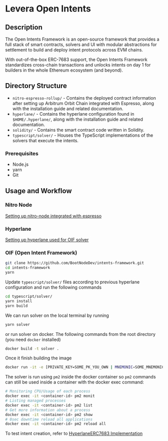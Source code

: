# Levera Open Intents

## Description

The Open Intents Framework is an open-source framework that provides a full stack of smart contracts, solvers and UI with modular abstractions for settlement to build and deploy intent protocols across EVM chains.

With out-of-the-box ERC-7683 support, the Open Intents Framework standardizes cross-chain transactions and unlocks intents on day 1 for builders in the whole Ethereum ecosystem (and beyond).

## Directory Structure

- `nitro-espresso-rollup/` - Contains the deployed contract information after setting up Arbitrum Orbit Chain integrated with Espresso, along with the installation guide and related documentation.
- `hyperlane/` - Contains the hyperlane configuration found in `$HOME/.hyperlane/`, along with the installation guide and related documentation.
- `solidity/` - Contains the smart contract code written in Solidity.
- `typescript/solver/` - Houses the TypeScript implementations of the solvers that execute the intents.

### Prerequisites

- Node.js
- yarn
- Git

## Usage and Workflow

### Nitro Node

[Setting up nitro-node integrated with espresso](./nitro-espresso-rollup/README.md)

### Hyperlane

[Setting up hyperlane used for OIF solver](./hyperlane/README.md)

### OIF (Open Intent Framework)

```bash
git clone https://github.com/BootNodeDev/intents-framework.git
cd intents-framework
yarn
```

Update `typescript/solver/` files according to previous hyperlane configuration and run the following commands

```bash
cd typescript/solver/
yarn install
yarn build
```

We can run solver on the local terminal by running

```bash
yarn solver
```

or run solver on docker. The following commands from the root directory (you need `docker` installed)

```bash
docker build -t solver .
```

Once it finish building the image

```bash
docker run -it -e [PRIVATE_KEY=SOME_PK_YOU_OWN | MNEMONIC=SOME_MNEMONIC_YOU_OWN] solver
```

The solver is run using `pm2` inside the docker container so `pm2` commands can still be used inside a container with the docker exec command:

```bash
# Monitoring CPU/Usage of each process
docker exec -it <container-id> pm2 monit
# Listing managed processes
docker exec -it <container-id> pm2 list
# Get more information about a process
docker exec -it <container-id> pm2 show
# 0sec downtime reload all applications
docker exec -it <container-id> pm2 reload all
```

To test intent creation, refer to [HyperlaneERC7683 Implementation](./solidity/README.md)
